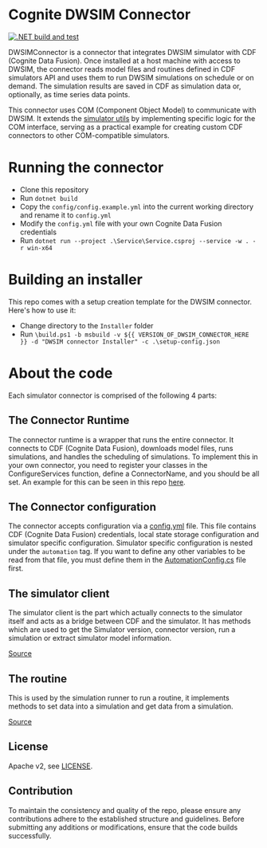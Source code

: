 # Cognite DWSIM Connector

[![.NET build and test](https://github.com/cognitedata/dwsim-connector-dotnet/actions/workflows/build-and-test.yml/badge.svg)](https://github.com/cognitedata/dwsim-connector-dotnet/actions/workflows/build-and-test.yml)

DWSIMConnector is a connector that integrates DWSIM simulator with CDF (Cognite Data Fusion). Once installed at a host machine with access to DWSIM, the connector reads model files and routines defined in CDF simulators API and uses them to run DWSIM simulations on schedule or on demand. The simulation results are saved in CDF as simulation data or, optionally, as time series data points.

This connector uses COM (Component Object Model) to communicate with DWSIM. It extends the [simulator utils](https://github.com/cognitedata/dotnet-simulator-utils) by implementing specific logic for the COM interface, serving as a practical example for creating custom CDF connectors to other COM-compatible simulators.

# Running the connector

- Clone this repository
- Run `dotnet build`
- Copy the `config/config.example.yml` into the current working directory and rename it to `config.yml`
- Modify the `config.yml` file with your own Cognite Data Fusion credentials
- Run `dotnet run --project .\Service\Service.csproj --service -w . -r win-x64`

# Building an installer

This repo comes with a setup creation template for the DWSIM connector. Here's how to use it:

- Change directory to the `Installer` folder
- Run `\build.ps1 -b msbuild -v ${{ VERSION_OF_DWSIM_CONNECTOR_HERE }} -d "DWSIM connector Installer" -c .\setup-config.json`

# About the code

Each simulator connector is comprised of the following 4 parts:

## The Connector Runtime

The connector runtime is a wrapper that runs the entire connector. It connects to CDF (Cognite Data Fusion), downloads model files, runs simulations, and handles the scheduling of simulations. To implement this in your own connector, you need to register your classes in the ConfigureServices function, define a ConnectorName, and you should be all set. An example for this can be seen in this repo [here](Connector/ConnectorRuntime.cs).

## The Connector configuration

The connector accepts configuration via a [config.yml](Connector/config/config.example.yml) file. This file contains CDF (Cognite Data Fusion) credentials, local state storage configuration and simulator specific configuration. Simulator specific configuration is nested under the `automation` tag. If you want to define any other variables to be read from that file, you must define them in the [AutomationConfig.cs](Connector/Dwsim/AutomationConfig.cs) file first.

## The simulator client

The simulator client is the part which actually connects to the simulator itself and acts as a bridge between CDF and the simulator. It has methods which are used to get the Simulator version, connector version, run a simulation or extract simulator model information.

[Source](Connector/Dwsim/DwsimClient.cs)

## The routine

This is used by the simulation runner to run a routine, it implements methods to set data into a simulation and get data from a simulation.

[Source](Connector/Dwsim/DwsimRoutine.cs)


## License

Apache v2, see [LICENSE](./LICENSE).

## Contribution

To maintain the consistency and quality of the repo, please ensure any contributions adhere to the established structure and guidelines. Before submitting any additions or modifications, ensure that the code builds successfully.